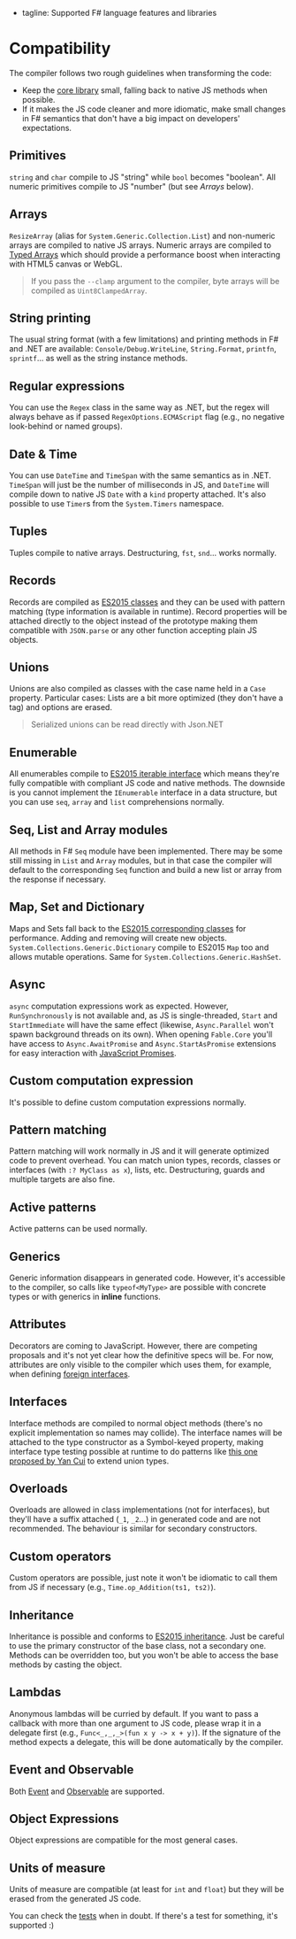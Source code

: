  - tagline: Supported F# language features and libraries

# Compatibility

The compiler follows two rough guidelines when transforming the code:

* Keep the [core library](https://github.com/fsprojects/Fable/blob/master/import/core/fable-core.js) small, falling back to native JS methods when possible.
* If it makes the JS code cleaner and more idiomatic, make small changes in F# semantics
  that don't have a big impact on developers' expectations.

## Primitives

`string` and `char` compile to JS "string" while `bool` becomes "boolean".
All numeric primitives compile to JS "number" (but see _Arrays_ below).

## Arrays

`ResizeArray` (alias for `System.Generic.Collection.List`) and non-numeric
arrays are compiled to native JS arrays. Numeric arrays are compiled to
[Typed Arrays](https://developer.mozilla.org/en-US/docs/Web/JavaScript/Reference/Global_Objects/TypedArray)
which should provide a performance boost when interacting with HTML5 canvas or WebGL.

> If you pass the `--clamp` argument to the compiler, byte arrays will be compiled as `Uint8ClampedArray`.

## String printing

The usual string format (with a few limitations) and printing methods in F# and .NET are available:
`Console/Debug.WriteLine`, `String.Format`, `printfn`, `sprintf`... as well as the
string instance methods.

## Regular expressions

You can use the `Regex` class in the same way as .NET, but the regex will always
behave as if passed `RegexOptions.ECMAScript` flag (e.g., no negative look-behind
or named groups).

## Date & Time

You can use `DateTime` and `TimeSpan` with the same semantics as in .NET.
`TimeSpan` will just be the number of milliseconds in JS, and `DateTime` will
compile down to native JS `Date` with a `kind` property attached. It's also
possible to use `Timer`s from the `System.Timers` namespace.

## Tuples

Tuples compile to native arrays. Destructuring, `fst`, `snd`... works normally.

## Records

Records are compiled as [ES2015 classes](http://babeljs.io/docs/learn-es2015/#classes)
and they can be used with pattern matching (type information is available in runtime).
Record properties will be attached directly to the object instead of the prototype
making them compatible with `JSON.parse` or any other function accepting plain JS objects.

## Unions

Unions are also compiled as classes with the case name held in a `Case` property.
Particular cases: Lists are a bit more optimized (they don't have a tag) and options are erased.

> Serialized unions can be read directly with Json.NET

## Enumerable

All enumerables compile to [ES2015 iterable interface](http://babeljs.io/docs/learn-es2015/#iterators-for-of)
which means they're fully compatible with compliant JS code and native methods.
The downside is you cannot implement the `IEnumerable` interface in a data structure,
but you can use `seq`, `array` and `list` comprehensions normally.

## Seq, List and Array modules

All methods in F# `Seq` module have been implemented. There may be some still missing in `List`
and `Array` modules, but in that case the compiler will default to the corresponding
`Seq` function and build a new list or array from the response if necessary.

## Map, Set and Dictionary

Maps and Sets fall back to the [ES2015 corresponding classes](http://babeljs.io/docs/learn-es2015/#map-set-weak-map-weak-set)
for performance. Adding and removing will create new objects. `System.Collections.Generic.Dictionary` compile to ES2015 `Map` too
and allows mutable operations. Same for `System.Collections.Generic.HashSet`.

## Async

`async` computation expressions work as expected. However, `RunSynchronously` is not available and,
as JS is single-threaded, `Start` and `StartImmediate` will have the same effect (likewise, `Async.Parallel`
won't spawn background threads on its own). When opening `Fable.Core` you'll have access to `Async.AwaitPromise`
and `Async.StartAsPromise` extensions for easy interaction with [JavaScript Promises](http://babeljs.io/docs/learn-es2015/#promises).

## Custom computation expression

It's possible to define custom computation expressions normally.

## Pattern matching

Pattern matching will work normally in JS and it will generate optimized
code to prevent overhead. You can match union types, records, classes or
interfaces (with `:? MyClass as x`), lists, etc. Destructuring, guards and
multiple targets are also fine.

## Active patterns

Active patterns can be used normally.

## Generics

Generic information disappears in generated code. However, it's accessible
to the compiler, so calls like `typeof<MyType>` are possible with concrete
types or with generics in **inline** functions.

## Attributes

Decorators are coming to JavaScript. However, there are competing proposals
and it's not yet clear how the definitive specs will be. For now, attributes
are only visible to the compiler which uses them, for example, when defining
[foreign interfaces](interacting.html).

## Interfaces

Interface methods are compiled to normal object methods (there's no explicit
implementation so names may collide). The interface names will be attached
to the type constructor as a Symbol-keyed property, making interface type testing
possible at runtime to do patterns like [this one proposed by Yan Cui](http://theburningmonk.com/2012/03/f-extending-discriminated-unions-using-marker-interfaces/)
to extend union types.

## Overloads

Overloads are allowed in class implementations (not for interfaces), but they'll
have a suffix attached (`_1`, `_2`...) in generated code and are not recommended.
The behaviour is similar for secondary constructors.

## Custom operators

Custom operators are possible, just note it won't be idiomatic to call
them from JS if necessary (e.g., `Time.op_Addition(ts1, ts2)`).

## Inheritance

Inheritance is possible and conforms to [ES2015 inheritance](https://github.com/lukehoban/es6features#classes).
Just be careful to use the primary constructor of the base class,
not a secondary one. Methods can be overridden too, but you won't
be able to access the base methods by casting the object.

## Lambdas

Anonymous lambdas will be curried by default. If you want to pass a callback with
more than one argument to JS code, please wrap it in a delegate first (e.g.,
`Func<_,_,_>(fun x y -> x + y)`). If the signature of the method expects a
delegate, this will be done automatically by the compiler.

## Event and Observable

Both [Event](https://github.com/fsprojects/Fable/blob/master/src/tests/EventTests.fs) and
[Observable](https://github.com/fsprojects/Fable/blob/master/src/tests/ObservableTests.fs) are supported.

## Object Expressions

Object expressions are compatible for the most general cases.

## Units of measure

Units of measure are compatible (at least for `int` and `float`) but they will
be erased from the generated JS code.


You can check the [tests](https://github.com/fsprojects/Fable/tree/master/src/tests) when in doubt. If there's a test for something,
it's supported :)
